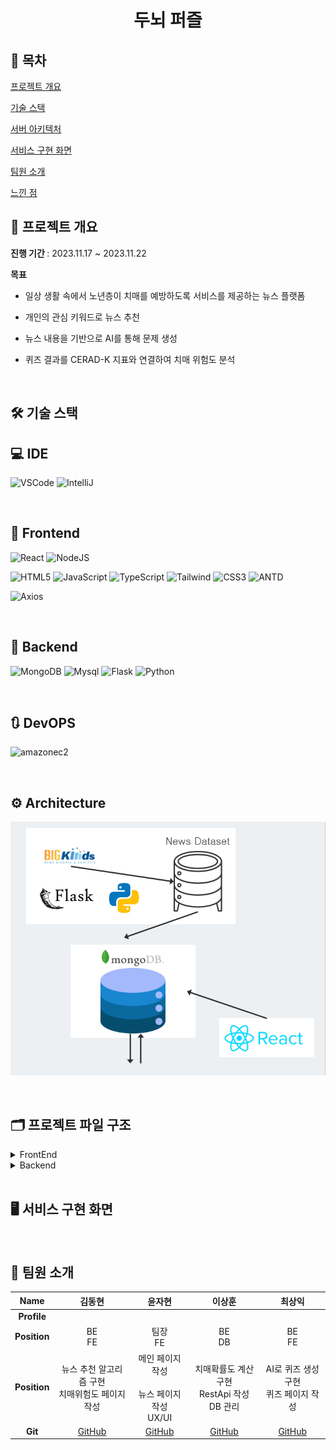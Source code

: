 <h1 align="center"> 두뇌 퍼즐 </h1>

## 📝 목차

[프로젝트 개요](#item-one)

[기술 스택](#item-three)

[서버 아키텍처](#item-four)

[서비스 구현 화면](#item-five)

[팀원 소개](#item-two)

[느낀 점](#item-end)

## 📖 프로젝트 개요

<a name="item-one"></a>

<div>

<strong>진행 기간 </strong>: 2023.11.17 ~ 2023.11.22

<strong>목표</strong>

- 일상 생활 속에서 노년층이 치매를 예방하도록 서비스를 제공하는 뉴스 플랫폼

- 개인의 관심 키워드로 뉴스 추천

- 뉴스 내용을 기반으로 AI를 통해 문제 생성

- 퀴즈 결과를 CERAD-K 지표와 연결하여 치매 위험도 분석

</div>

<br/>

## 🛠️ 기술 스택

<a name="item-three"></a>

## 💻 IDE

![VSCode](https://img.shields.io/badge/VisualStudioCode-007ACC?style=for-the-badge&logo=VisualStudioCode&logoColor=white)
![IntelliJ](https://img.shields.io/badge/intellijidea-000000?style=for-the-badge&logo=intellijidea&logoColor=white)

<br/>

## 📱 Frontend

![React](https://img.shields.io/badge/react-61DAFB?style=for-the-badge&logo=react&logoColor=white)
![NodeJS](https://img.shields.io/badge/node.js-6DA55F?style=for-the-badge&logo=node.js&logoColor=white)

![HTML5](https://img.shields.io/badge/html5-%23E34F26.svg?style=for-the-badge&logo=html5&logoColor=white)
![JavaScript](https://img.shields.io/badge/javascript-F7DF1E?style=for-the-badge&logo=javascript&logoColor=white)
![TypeScript](https://img.shields.io/badge/TypeScript-007ACC?style=for-the-badge&logo=typescript&logoColor=white)
![Tailwind](https://img.shields.io/badge/TailwindCSS-06B6D4?style=for-the-badge&logo=TailwindCSS&logoColor=white)
![CSS3](https://img.shields.io/badge/css3-%231572B6.svg?style=for-the-badge&logo=css3&logoColor=white)
![ANTD](https://img.shields.io/badge/antdesign-0170FE?style=for-the-badge&logo=antdesign&logoColor=white)

![Axios](https://img.shields.io/badge/axios-5A29E4?style=for-the-badge&logo=axios&logoColor=white)

<br/>

## 💾 Backend

![MongoDB](https://img.shields.io/badge/mongoDB-47A248?style=for-the-badge&logo=MongoDB&logoColor=white)
![Mysql](https://img.shields.io/badge/mysql-4479A1?style=for-the-badge&logo=mysql&logoColor=white)
![Flask](https://img.shields.io/badge/flask-%23000.svg?style=for-the-badge&logo=flask&logoColor=white)
![Python](https://img.shields.io/badge/python-3670A0?style=for-the-badge&logo=python&logoColor=ffdd54)

<br/>

## 🔃 DevOPS

![amazonec2](https://img.shields.io/badge/amazonec2-FF9900?style=for-the-badge&logo=amazonec2&logoColor=white)

<br/>

## ⚙️ Architecture

<a name="item-four"></a>

![아키텍처.png](README_assets/9cd8cf173c268b33a24b49d8c99046fd7ec96b85.png)

<br/>

## 🗂️ 프로젝트 파일 구조

<a name="item-five"></a>

<details>
<summary>FrontEnd</summary>

```
📦src
 ┣ 📂assets
 ┃ ┣ 📜art.png
 ┃ ┣ 📜bird.png
 ┃ ┣ 📜ear.png
 ┃ ┣ 📜hand.png
 ┃ ┣ 📜logo.png
 ┃ ┣ 📜main1.png
 ┃ ┣ 📜main2.png
 ┃ ┣ 📜main3.png
 ┃ ┣ 📜main4.png
 ┃ ┗ 📜path.jpg
 ┣ 📂components
 ┃ ┣ 📂quiz
 ┃ ┃ ┣ 📜J1.tsx
 ┃ ┃ ┣ 📜J2.tsx
 ┃ ┃ ┣ 📜J3.tsx
 ┃ ┃ ┣ 📜J4.tsx
 ┃ ┃ ┣ 📜J5.tsx
 ┃ ┃ ┣ 📜J6.tsx
 ┃ ┃ ┣ 📜J7.tsx
 ┃ ┃ ┣ 📜J8.tsx
 ┃ ┃ ┣ 📜J9.tsx
 ┃ ┃ ┣ 📜QuizStep.css
 ┃ ┃ ┗ 📜QuizStep.tsx
 ┃ ┣ 📂ui
 ┃ ┃ ┣ 📜backBtn.tsx
 ┃ ┃ ┣ 📜categoryBtn.tsx
 ┃ ┃ ┗ 📜titleBtn.tsx
 ┃ ┗ 📜Graph.tsx
 ┣ 📂pages
 ┃ ┣ 📜ListenNewsPage.tsx
 ┃ ┣ 📜ListenNewspaper.tsx
 ┃ ┣ 📜MainPage.tsx
 ┃ ┣ 📜ProfilePage.tsx
 ┃ ┣ 📜QuizPage.tsx
 ┃ ┣ 📜ReadNewsPage.tsx
 ┃ ┗ 📜ReadNewspaper.tsx
 ┣ 📂types
 ┃ ┗ 📜index.ts
 ┣ 📂utiles
 ┃ ┣ 📜api.ts
 ┃ ┗ 📜news.ts
 ┣ 📜App.css
 ┣ 📜App.test.tsx
 ┣ 📜App.tsx
 ┣ 📜index.css
 ┣ 📜index.tsx
 ┣ 📜react-app-env.d.ts
 ┣ 📜reportWebVitals.ts
 ┗ 📜setupTests.ts
```

</details>

<details>
<summary>Backend</summary>

```
📦back
 ┣ 📂tokenizer
 ┃ ┣ 📜merges.txt
 ┃ ┗ 📜vocab.json
 ┣ 📜.gitignore
 ┣ 📜app.py
 ┣ 📜category.json
 ┣ 📜clusters.py
 ┣ 📜db.py
 ┣ 📜dict.txt
 ┣ 📜models.py
 ┣ 📜question_generator.py
 ┣ 📜requirements.txt
 ┣ 📜score.py
 ┗ 📜tf-idf.py
```

</details>

<br/>

## 🖥️ 서비스 구현 화면

<a name="item-six"></a>

<br/>

## 👥 팀원 소개

<a name="item-two"></a>

| **Name**     | 김동현                                       | 윤자현                                     | 이상훈                                  | 최상익                                  |
|:------------:|:-----------------------------------------:|:---------------------------------------:|:------------------------------------:|:------------------------------------:|
| **Profile**  |                                           |                                         |                                      |                                      |
| **Position** | BE<br/>FE                                 | 팀장<br/>FE                               | BE<br/>DB                            | BE<br/>FE                            |
| **Position** | 뉴스 추천 알고리즘 구현<br/>치매위험도 페이지 작성            | 메인 페이지 작성<br/><br/>뉴스 페이지 작성<br/>UX/UI  | 치매확률도 계산 구현<br/>RestApi 작성<br/>DB 관리 | AI로 퀴즈 생성 구현<br/>퀴즈 페이지 작성           |
| **Git**      | [GitHub](https://github.com/dongdongx2x2) | [GitHub](https://github.com/YOONJAHYUN) | [GitHub](https://github.com/iri95)   | [GitHub](https://github.com/csi9876) |

<br/>
